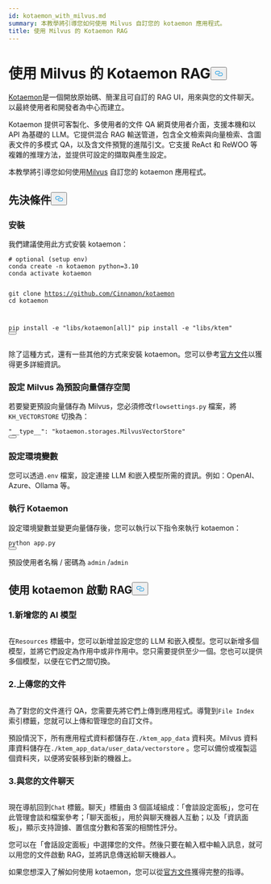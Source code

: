 ```yaml
---
id: kotaemon_with_milvus.md
summary: 本教學將引導您如何使用 Milvus 自訂您的 kotaemon 應用程式。
title: 使用 Milvus 的 Kotaemon RAG
---
```

<h1 id="Kotaemon-RAG-with-Milvus" class="common-anchor-header">使用 Milvus 的 Kotaemon RAG<button data-href="#Kotaemon-RAG-with-Milvus" class="anchor-icon" translate="no">
      <svg translate="no"
        aria-hidden="true"
        focusable="false"
        height="20"
        version="1.1"
        viewBox="0 0 16 16"
        width="16"
      >
        <path
          fill="#0092E4"
          fill-rule="evenodd"
          d="M4 9h1v1H4c-1.5 0-3-1.69-3-3.5S2.55 3 4 3h4c1.45 0 3 1.69 3 3.5 0 1.41-.91 2.72-2 3.25V8.59c.58-.45 1-1.27 1-2.09C10 5.22 8.98 4 8 4H4c-.98 0-2 1.22-2 2.5S3 9 4 9zm9-3h-1v1h1c1 0 2 1.22 2 2.5S13.98 12 13 12H9c-.98 0-2-1.22-2-2.5 0-.83.42-1.64 1-2.09V6.25c-1.09.53-2 1.84-2 3.25C6 11.31 7.55 13 9 13h4c1.45 0 3-1.69 3-3.5S14.5 6 13 6z"
        ></path>
      </svg>
    </button></h1><p><a href="https://github.com/Cinnamon/kotaemon">Kotaemon</a>是一個開放原始碼、簡潔且可自訂的 RAG UI，用來與您的文件聊天。以最終使用者和開發者為中心而建立。</p>
<p>Kotaemon 提供可客製化、多使用者的文件 QA 網頁使用者介面，支援本機和以 API 為基礎的 LLM。它提供混合 RAG 輸送管道，包含全文檢索與向量檢索、含圖表文件的多模式 QA，以及含文件預覽的進階引文。它支援 ReAct 和 ReWOO 等複雜的推理方法，並提供可設定的擷取與產生設定。</p>
<p>本教學將引導您如何使用<a href="https://milvus.io/">Milvus</a> 自訂您的 kotaemon 應用程式。</p>
<h2 id="Prerequisites" class="common-anchor-header">先決條件<button data-href="#Prerequisites" class="anchor-icon" translate="no">
      <svg translate="no"
        aria-hidden="true"
        focusable="false"
        height="20"
        version="1.1"
        viewBox="0 0 16 16"
        width="16"
      >
        <path
          fill="#0092E4"
          fill-rule="evenodd"
          d="M4 9h1v1H4c-1.5 0-3-1.69-3-3.5S2.55 3 4 3h4c1.45 0 3 1.69 3 3.5 0 1.41-.91 2.72-2 3.25V8.59c.58-.45 1-1.27 1-2.09C10 5.22 8.98 4 8 4H4c-.98 0-2 1.22-2 2.5S3 9 4 9zm9-3h-1v1h1c1 0 2 1.22 2 2.5S13.98 12 13 12H9c-.98 0-2-1.22-2-2.5 0-.83.42-1.64 1-2.09V6.25c-1.09.53-2 1.84-2 3.25C6 11.31 7.55 13 9 13h4c1.45 0 3-1.69 3-3.5S14.5 6 13 6z"
        ></path>
      </svg>
    </button></h2><h3 id="Installation" class="common-anchor-header">安裝</h3><p>我們建議使用此方式安裝 kotaemon：</p>
<pre><code translate="no" class="language-shell"><span class="hljs-meta prompt_"># </span><span class="language-bash">optional (setup <span class="hljs-built_in">env</span>)</span>
conda create -n kotaemon python=3.10
conda activate kotaemon

git clone https://github.com/Cinnamon/kotaemon
cd kotaemon

pip install -e &quot;libs/kotaemon[all]&quot;
pip install -e &quot;libs/ktem&quot;
<button class="copy-code-btn"></button></code></pre>
<p>除了這種方式，還有一些其他的方式來安裝 kotaemon。您可以參考<a href="https://github.com/Cinnamon/kotaemon?tab=readme-ov-file#installation">官方文件</a>以獲得更多詳細資訊。</p>
<h3 id="Set-Milvus-as-the-default-vector-storage" class="common-anchor-header">設定 Milvus 為預設向量儲存空間</h3><p>若要變更預設向量儲存為 Milvus，您必須修改<code translate="no">flowsettings.py</code> 檔案，將<code translate="no">KH_VECTORSTORE</code> 切換為：</p>
<pre><code translate="no" class="language-python"><span class="hljs-string">&quot;__type__&quot;</span>: <span class="hljs-string">&quot;kotaemon.storages.MilvusVectorStore&quot;</span>
<button class="copy-code-btn"></button></code></pre>
<h3 id="Set-Environment-Variables" class="common-anchor-header">設定環境變數</h3><p>您可以透過<code translate="no">.env</code> 檔案，設定連接 LLM 和嵌入模型所需的資訊。例如：OpenAI、Azure、Ollama 等。</p>
<h3 id="Run-Kotaemon" class="common-anchor-header">執行 Kotaemon</h3><p>設定環境變數並變更向量儲存後，您可以執行以下指令來執行 kotaemon：</p>
<pre><code translate="no" class="language-shell">python app.py
<button class="copy-code-btn"></button></code></pre>
<p>預設使用者名稱 / 密碼為 <code translate="no">admin</code> /<code translate="no">admin</code></p>
<h2 id="Start-RAG-with-kotaemon" class="common-anchor-header">使用 kotaemon 啟動 RAG<button data-href="#Start-RAG-with-kotaemon" class="anchor-icon" translate="no">
      <svg translate="no"
        aria-hidden="true"
        focusable="false"
        height="20"
        version="1.1"
        viewBox="0 0 16 16"
        width="16"
      >
        <path
          fill="#0092E4"
          fill-rule="evenodd"
          d="M4 9h1v1H4c-1.5 0-3-1.69-3-3.5S2.55 3 4 3h4c1.45 0 3 1.69 3 3.5 0 1.41-.91 2.72-2 3.25V8.59c.58-.45 1-1.27 1-2.09C10 5.22 8.98 4 8 4H4c-.98 0-2 1.22-2 2.5S3 9 4 9zm9-3h-1v1h1c1 0 2 1.22 2 2.5S13.98 12 13 12H9c-.98 0-2-1.22-2-2.5 0-.83.42-1.64 1-2.09V6.25c-1.09.53-2 1.84-2 3.25C6 11.31 7.55 13 9 13h4c1.45 0 3-1.69 3-3.5S14.5 6 13 6z"
        ></path>
      </svg>
    </button></h2><h3 id="1-Add-your-AI-models" class="common-anchor-header">1.新增您的 AI 模型</h3><p>
  <span class="img-wrapper">
    <img translate="no" src="/docs/v2.6.x/assets/kotaemon_1.png" alt="" class="doc-image" id="" />
    <span></span>
  </span>
</p>
<p>在<code translate="no">Resources</code> 標籤中，您可以新增並設定您的 LLM 和嵌入模型。您可以新增多個模型，並將它們設定為作用中或非作用中。您只需要提供至少一個。您也可以提供多個模型，以便在它們之間切換。</p>
<h3 id="2-Upload-your-documents" class="common-anchor-header">2.上傳您的文件</h3><p>
  <span class="img-wrapper">
    <img translate="no" src="/docs/v2.6.x/assets/kotaemon_2.png" alt="" class="doc-image" id="" />
    <span></span>
  </span>
</p>
<p>為了對您的文件進行 QA，您需要先將它們上傳到應用程式。導覽到<code translate="no">File Index</code> 索引標籤，您就可以上傳和管理您的自訂文件。</p>
<p>預設情況下，所有應用程式資料都儲存在<code translate="no">./ktem_app_data</code> 資料夾。Milvus 資料庫資料儲存在<code translate="no">./ktem_app_data/user_data/vectorstore</code> 。您可以備份或複製這個資料夾，以便將安裝移到新的機器上。</p>
<h3 id="3-Chat-with-your-documents" class="common-anchor-header">3.與您的文件聊天</h3><p>
  <span class="img-wrapper">
    <img translate="no" src="/docs/v2.6.x/assets/kotaemon_3.png" alt="" class="doc-image" id="" />
    <span></span>
  </span>
</p>
<p>現在導航回到<code translate="no">Chat</code> 標籤。聊天」標籤由 3 個區域組成：「會談設定面板」，您可在此管理會談和檔案參考；「聊天面板」，用於與聊天機器人互動；以及「資訊面板」，顯示支持證據、置信度分數和答案的相關性評分。</p>
<p>您可以在「會話設定面板」中選擇您的文件。然後只要在輸入框中輸入訊息，就可以用您的文件啟動 RAG，並將訊息傳送給聊天機器人。</p>
<p>如果您想深入了解如何使用 kotaemon，您可以從<a href="https://cinnamon.github.io/kotaemon/usage/">官方文件</a>獲得完整的指導。</p>
